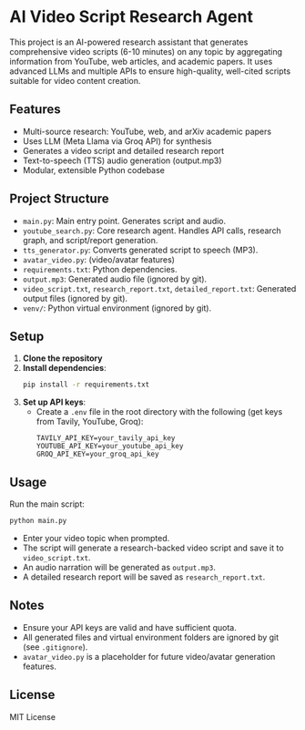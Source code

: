 # AI Video Script Research Agent

This project is an AI-powered research assistant that generates comprehensive video scripts (6-10 minutes) on any topic by aggregating information from YouTube, web articles, and academic papers. It uses advanced LLMs and multiple APIs to ensure high-quality, well-cited scripts suitable for video content creation.

## Features
- Multi-source research: YouTube, web, and arXiv academic papers
- Uses LLM (Meta Llama via Groq API) for synthesis
- Generates a video script and detailed research report
- Text-to-speech (TTS) audio generation (output.mp3)
- Modular, extensible Python codebase

## Project Structure
- `main.py`: Main entry point. Generates script and audio.
- `youtube_search.py`: Core research agent. Handles API calls, research graph, and script/report generation.
- `tts_generator.py`: Converts generated script to speech (MP3).
- `avatar_video.py`: (video/avatar features)
- `requirements.txt`: Python dependencies.
- `output.mp3`: Generated audio file (ignored by git).
- `video_script.txt`, `research_report.txt`, `detailed_report.txt`: Generated output files (ignored by git).
- `venv/`: Python virtual environment (ignored by git).

## Setup
1. **Clone the repository**
2. **Install dependencies**:
   ```bash
   pip install -r requirements.txt
   ```
3. **Set up API keys**:
   - Create a `.env` file in the root directory with the following (get keys from Tavily, YouTube, Groq):
     ```env
     TAVILY_API_KEY=your_tavily_api_key
     YOUTUBE_API_KEY=your_youtube_api_key
     GROQ_API_KEY=your_groq_api_key
     ```

## Usage
Run the main script:
```bash
python main.py
```
- Enter your video topic when prompted.
- The script will generate a research-backed video script and save it to `video_script.txt`.
- An audio narration will be generated as `output.mp3`.
- A detailed research report will be saved as `research_report.txt`.

## Notes
- Ensure your API keys are valid and have sufficient quota.
- All generated files and virtual environment folders are ignored by git (see `.gitignore`).
- `avatar_video.py` is a placeholder for future video/avatar generation features.

## License
MIT License 